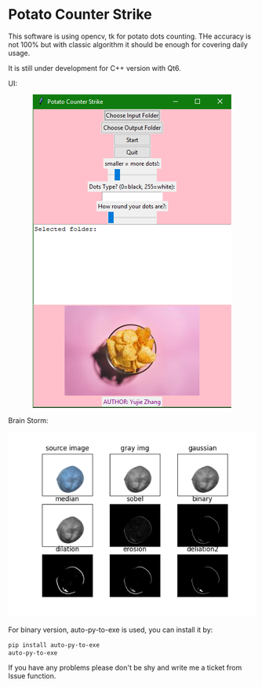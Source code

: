 # Potato Counter Strike

This software is using opencv, tk for potato dots counting. 
THe accuracy is not 100% but with classic algorithm it should be enough for covering daily usage. 

It is still under development for C++ version with Qt6. 

UI: 
<p align="center">
  <img src="img/image.png" alt="avatar">
</p>

Brain Storm: 
<p align="center">
  <img src="potato/saved.png" alt="avatar">
</p>

For binary version, auto-py-to-exe is used, you can install it by: 
```
pip install auto-py-to-exe
auto-py-to-exe
```

If you have any problems please don't be shy and write me a ticket from Issue function.  
